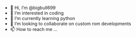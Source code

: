 - 👋 Hi, I’m @bigbull699
- 👀 I’m interested in coding
- 🌱 I’m currently learning python
- 💞️ I’m looking to collaborate on custom rom developments 
- 📫 How to reach me ...

<!---
bigbull699/bigbull699 is a ✨ special ✨ repository because its `README.md` (this file) appears on your GitHub profile.
You can click the Preview link to take a look at your changes.
--->
